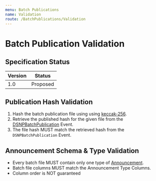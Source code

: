 ```yaml
---
menu: Batch Publications
name: Validation
route: /BatchPublications/Validation
---
```


# Batch Publication Validation

## Specification Status

| Version | Status   |
| ------  | -------- |
| 1.0     | Proposed |

## Publication Hash Validation

1. Hash the batch publication file using using [keccak-256](https://keccak.team/files/Keccak-submission-3.pdf).
2. Retrieve the published hash for the given file from the [DSNPBatchPublication](/BatchPublications/Publishing) Event.
3. The file hash MUST match the retrieved hash from the `DSNPBatchPublication` Event.

## Announcement Schema & Type Validation

- Every batch file MUST contain only one type of [Announcement](/Announcements/Overview#dsnp-announcement-formats).
- Batch file columns MUST match the Announcement Type Columns.
- Column order is NOT guaranteed
